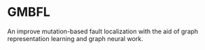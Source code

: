 # GMBFL
An improve mutation-based fault localization with the aid of graph representation learning and graph neural work.
